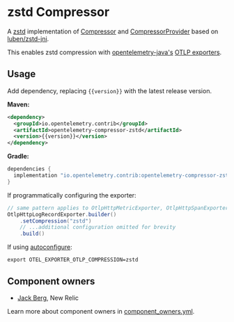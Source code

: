 # zstd Compressor

A [zstd](https://en.wikipedia.org/wiki/Zstd) implementation of [Compressor](https://github.com/open-telemetry/opentelemetry-java/blob/d9f9812d4375a4229caff43bd681c50b7a45776a/exporters/common/src/main/java/io/opentelemetry/exporter/internal/compression/Compressor.java) and [CompressorProvider](https://github.com/open-telemetry/opentelemetry-java/blob/d9f9812d4375a4229caff43bd681c50b7a45776a/exporters/common/src/main/java/io/opentelemetry/exporter/internal/compression/CompressorProvider.java) based on [luben/zstd-jni](https://github.com/luben/zstd-jni).

This enables zstd compression with [opentelemetry-java's](https://github.com/open-telemetry/opentelemetry-java) [OTLP exporters](https://opentelemetry.io/docs/instrumentation/java/exporters/#otlp).

## Usage

Add dependency, replacing `{{version}}` with the latest release version.

**Maven:**

```xml
<dependency>
  <groupId>io.opentelemetry.contrib</groupId>
  <artifactId>opentelemetry-compressor-zstd</artifactId>
  <version>{{version}}</version>
</dependency>
```

**Gradle:**

```groovy
dependencies {
  implementation "io.opentelemetry.contrib:opentelemetry-compressor-zstd:{{version}}"
}
```

If programmatically configuring the exporter:

```java
// same pattern applies to OtlpHttpMetricExporter, OtlpHttpSpanExporter, and the gRPC variants
OtlpHttpLogRecordExporter.builder()
    .setCompression("zstd")
    // ...additional configuration omitted for brevity
    .build()
```

If using [autoconfigure](https://github.com/open-telemetry/opentelemetry-java/tree/main/sdk-extensions/autoconfigure):

```shell
export OTEL_EXPORTER_OTLP_COMPRESSION=zstd
```

## Component owners

- [Jack Berg](https://github.com/jack-berg), New Relic

Learn more about component owners in [component_owners.yml](../../.github/component_owners.yml).

